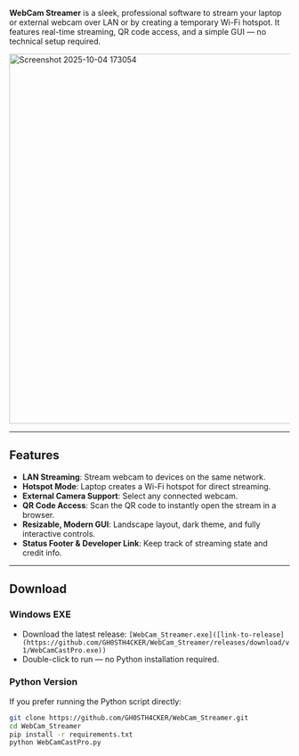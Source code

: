 
**WebCam Streamer** is a sleek, professional software to stream your laptop or external webcam over LAN or by creating a temporary Wi-Fi hotspot. It features real-time streaming, QR code access, and a simple GUI — no technical setup required.  

<img width="1127" height="664" alt="Screenshot 2025-10-04 173054" src="https://github.com/user-attachments/assets/979540c2-3732-426c-b138-f03138b57ed2" />

---

## Features

- **LAN Streaming**: Stream webcam to devices on the same network.  
- **Hotspot Mode**: Laptop creates a Wi-Fi hotspot for direct streaming.  
- **External Camera Support**: Select any connected webcam.  
- **QR Code Access**: Scan the QR code to instantly open the stream in a browser.  
- **Resizable, Modern GUI**: Landscape layout, dark theme, and fully interactive controls.  
- **Status Footer & Developer Link**: Keep track of streaming state and credit info.  

---

## Download

### Windows EXE

- Download the latest release: `[WebCam_Streamer.exe]([link-to-release](https://github.com/GH0STH4CKER/WebCam_Streamer/releases/download/v1/WebCamCastPro.exe))`  
- Double-click to run — no Python installation required.  

### Python Version

If you prefer running the Python script directly:

```bash
git clone https://github.com/GH0STH4CKER/WebCam_Streamer.git
cd WebCam_Streamer
pip install -r requirements.txt
python WebCamCastPro.py
